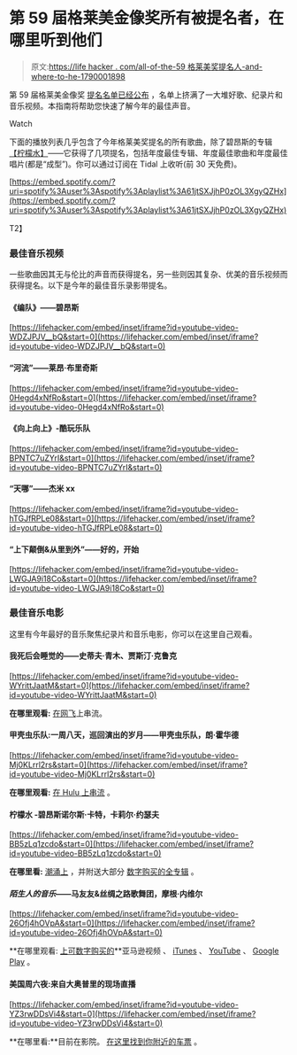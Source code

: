 # 第 59 届格莱美金像奖所有被提名者，在哪里听到他们

> 原文:[https://life hacker . com/all-of-the-59 格莱美奖提名人-and-where-to-he-1790001898](https://lifehacker.com/all-of-the-59th-grammy-awards-nominees-and-where-to-he-1790001898)

第 59 届格莱美金像奖 [提名名单已经公布](https://www.grammy.com/nominees) ，名单上挤满了一大堆好歌、纪录片和音乐视频。本指南将帮助您快速了解今年的最佳声音。

Watch

下面的播放列表几乎包含了今年格莱美奖提名的所有歌曲，除了碧昂斯的专辑 [【柠檬水】](http://www.beyonce.com/album/lemonade-visual-album/)——它获得了几项提名，包括年度最佳专辑、年度最佳歌曲和年度最佳唱片(都是“成型”)。你可以通过订阅在 Tidal 上收听(前 30 天免费)。

[https://embed.spotify.com/?uri=spotify%3Auser%3Aspotify%3Aplaylist%3A61jtSXJjhP0zOL3XgyQZHx](https://embed.spotify.com/?uri=spotify%3Auser%3Aspotify%3Aplaylist%3A61jtSXJjhP0zOL3XgyQZHx)

T2】

### 最佳音乐视频

一些歌曲因其无与伦比的声音而获得提名，另一些则因其复杂、优美的音乐视频而获得提名。以下是今年的最佳音乐录影带提名。

#### 《编队》——碧昂斯

 [https://lifehacker.com/embed/inset/iframe?id=youtube-video-WDZJPJV__bQ&start=0](https://lifehacker.com/embed/inset/iframe?id=youtube-video-WDZJPJV__bQ&start=0) 

#### “河流”——莱昂·布里奇斯

 [https://lifehacker.com/embed/inset/iframe?id=youtube-video-0Hegd4xNfRo&start=0](https://lifehacker.com/embed/inset/iframe?id=youtube-video-0Hegd4xNfRo&start=0) 

#### 《向上向上》-酷玩乐队

 [https://lifehacker.com/embed/inset/iframe?id=youtube-video-BPNTC7uZYrI&start=0](https://lifehacker.com/embed/inset/iframe?id=youtube-video-BPNTC7uZYrI&start=0) 

#### “天哪”——杰米 xx

 [https://lifehacker.com/embed/inset/iframe?id=youtube-video-hTGJfRPLe08&start=0](https://lifehacker.com/embed/inset/iframe?id=youtube-video-hTGJfRPLe08&start=0) 

#### “上下颠倒&从里到外”——好的，开始

 [https://lifehacker.com/embed/inset/iframe?id=youtube-video-LWGJA9i18Co&start=0](https://lifehacker.com/embed/inset/iframe?id=youtube-video-LWGJA9i18Co&start=0) 

### 最佳音乐电影

这里有今年最好的音乐聚焦纪录片和音乐电影，你可以在这里自己观看。

#### 我死后会睡觉的——史蒂夫·青木、贾斯汀·克鲁克

 [https://lifehacker.com/embed/inset/iframe?id=youtube-video-WYrittJaatM&start=0](https://lifehacker.com/embed/inset/iframe?id=youtube-video-WYrittJaatM&start=0) 

**在哪里观看:** [在网飞](https://www.netflix.com/title/80118930)上串流。

#### 甲壳虫乐队:一周八天，巡回演出的岁月——甲壳虫乐队，朗·霍华德

 [https://lifehacker.com/embed/inset/iframe?id=youtube-video-Mj0KLrrl2rs&start=0](https://lifehacker.com/embed/inset/iframe?id=youtube-video-Mj0KLrrl2rs&start=0) 

**在哪里观看:** [在 Hulu 上串流](http://www.hulu.com/watch/980384) 。

#### 柠檬水 -碧昂斯诺尔斯·卡特，卡莉尔·约瑟夫

 [https://lifehacker.com/embed/inset/iframe?id=youtube-video-BB5zLq1zcdo&start=0](https://lifehacker.com/embed/inset/iframe?id=youtube-video-BB5zLq1zcdo&start=0) 

**在哪里看:** [潮涌上](https://listen.tidal.com/playlist/cb4d7b94-b0fd-4e77-b3ae-cdc32138bd53) ，并附送大部分 [数字购买的全专辑](https://www.amazon.com/Lemonade-Explicit-Beyonce/dp/B01EQGOW8E/?asc_campaign=InlineText&asc_refurl=https://lifehacker.com/all-of-the-59th-grammy-awards-nominees-and-where-to-he-1790001898&asc_source=&tag=kinjalifehackerlink-20) 。

#### *陌生人的音乐*——马友友&丝绸之路歌舞团，摩根·内维尔

 [https://lifehacker.com/embed/inset/iframe?id=youtube-video-26Ofj4hOVpA&start=0](https://lifehacker.com/embed/inset/iframe?id=youtube-video-26Ofj4hOVpA&start=0) 

**在哪里观看: [上可数字购买的](https://www.amazon.com/Music-Strangers-Yo-Yo-Silk-Ensemble/dp/B01GPLD8OW?asc_campaign=InlineText&asc_refurl=https://lifehacker.com/all-of-the-59th-grammy-awards-nominees-and-where-to-he-1790001898&asc_source=&tag=kinjalifehackerlink-20)**亚马逊视频 、 [iTunes](https://itunes.apple.com/us/movie/music-strangers-yo-yo-ma-silk/id1114118833?mt=6&ign-mpt=uo%3D4) 、 [YouTube](https://www.youtube.com/watch?v=Ql-F90DZzpo) 、 [Google Play](https://play.google.com/store/movies/details?id=Ql-F90DZzpo) 。

#### 美国周六夜:来自大奥普里的现场直播

 [https://lifehacker.com/embed/inset/iframe?id=youtube-video-YZ3rwDDsVi4&start=0](https://lifehacker.com/embed/inset/iframe?id=youtube-video-YZ3rwDDsVi4&start=0) 

**在哪里看:**目前在影院。 [在这里找到你附近的车票](http://www.fandango.com/americansaturdaynightlivefromthegrandoleopry_186936/movieoverview) 。